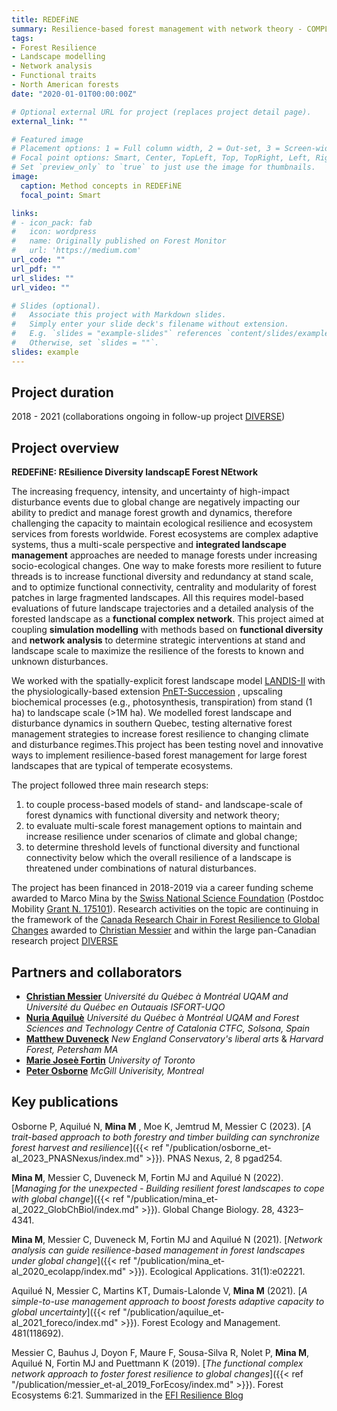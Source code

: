 ```yaml
---
title: REDEFiNE
summary: Resilience-based forest management with network theory - COMPLETED
tags:
- Forest Resilience
- Landscape modelling
- Network analysis
- Functional traits
- North American forests
date: "2020-01-01T00:00:00Z"

# Optional external URL for project (replaces project detail page).
external_link: ""

# Featured image
# Placement options: 1 = Full column width, 2 = Out-set, 3 = Screen-width
# Focal point options: Smart, Center, TopLeft, Top, TopRight, Left, Right, BottomLeft, Bottom, BottomRight
# Set `preview_only` to `true` to just use the image for thumbnails.
image:
  caption: Method concepts in REDEFiNE
  focal_point: Smart

links:
# - icon_pack: fab
#   icon: wordpress
#   name: Originally published on Forest Monitor
#   url: 'https://medium.com'
url_code: ""
url_pdf: ""
url_slides: ""
url_video: ""

# Slides (optional).
#   Associate this project with Markdown slides.
#   Simply enter your slide deck's filename without extension.
#   E.g. `slides = "example-slides"` references `content/slides/example-slides.md`.
#   Otherwise, set `slides = ""`.
slides: example
---
```


## Project duration
2018 - 2021 (collaborations ongoing in follow-up project [DIVERSE](https://diverseproject.uqo.ca/))


## Project overview
**REDEFiNE: REsilience Diversity landscapE Forest NEtwork**

The increasing frequency, intensity, and uncertainty of high-impact disturbance events due to global change are negatively impacting our ability to predict and manage forest growth and dynamics, therefore challenging the capacity to maintain ecological resilience and ecosystem services from forests worldwide. Forest ecosystems are complex adaptive systems, thus a multi-scale perspective and **integrated landscape management** approaches are needed to manage forests under increasing socio-ecological changes. One way to make forests more resilient to future threads is to increase functional diversity and redundancy at stand scale, and to optimize functional connectivity, centrality and modularity of forest patches in large fragmented landscapes. All this requires model-based evaluations of future landscape trajectories and a detailed analysis of the forested landscape as a **functional complex network**. 
This project aimed at coupling **simulation modelling** with methods based on **functional diversity** and **network analysis** to determine strategic interventions at stand and landscape scale to maximize the resilience of the forests to known and unknown disturbances. 

We worked with the spatially-explicit forest landscape model [LANDIS-II](http://www.landis-ii.org/)  with the physiologically-based extension [PnET-Succession](http://www.landis-ii.org/extensions/pnet-succession) , upscaling biochemical processes (e.g., photosynthesis, transpiration) from stand (1 ha) to landscape scale (>1M ha). We modelled forest landscape and disturbance dynamics in southern Quebec, testing alternative forest management strategies to increase forest resilience to changing climate and disturbance regimes.This project has been testing novel and innovative ways to implement resilience-based forest management for large forest landscapes that are typical of temperate ecosystems.

The project followed three main research steps:
 1. to couple process-based models of stand- and landscape-scale of forest dynamics with functional diversity and network theory;
 2. to evaluate multi-scale forest management options to maintain and increase resilience under scenarios of climate and global change;
 3. to determine threshold levels of functional diversity and functional connectivity below which the overall resilience of a landscape is threatened under combinations of natural disturbances.

The project has been financed in 2018-2019 via a career funding scheme awarded to Marco Mina by the [Swiss National Science Foundation](http://www.snf.ch/en/Pages/default.aspx)  (Postdoc Mobility [Grant N. 175101](https://data.snf.ch/grants/grant/175101)). Research activities on the topic are continuing in the framework of the [Canada Research Chair in Forest Resilience to Global Changes](https://www.chairs-chaires.gc.ca/chairholders-titulaires/profile-eng.aspx?profileId=4449) awarded to [Christian Messier](http://www.cef-cfr.ca/index.php?n=Membres.ChristianMessier) and within the large pan-Canadian research project [DIVERSE](https://diverseproject.uqo.ca/)

## Partners and collaborators

 - [**Christian Messier**](http://www.cef-cfr.ca/index.php?n=Membres.ChristianMessier) *Université du Québec à Montréal UQAM and Université du Québec en Outauais ISFORT-UQO*
 - [**Nuria Aquiluè**](http://www.cef-cfr.ca/index.php?n=Membres.NuriaAquilueJunyent) *Université du Québec à Montréal UQAM and Forest Sciences and Technology Centre of Catalonia CTFC, Solsona, Spain* 
 - [**Matthew Duveneck**](https://necmusic.edu/faculty/matthew-duveneck-phd) *New England Conservatory's liberal arts* & *Harvard Forest, Petersham MA*
 - [**Marie Joseè Fortin**](https://fortin.eeb.utoronto.ca/) *University of Toronto*
 - [**Peter Osborne**](https://www.mcgill.ca/architecture/programs/postprofessional/current-phd-students#Osborne) *McGill Univerisity, Montreal*

## Key publications

Osborne P, Aquilué N, **Mina M** , Moe K, Jemtrud M, Messier C (2023). [*A trait-based approach to both forestry and timber building can synchronize forest harvest and resilience*]({{< ref "/publication/osborne_et-al_2023_PNASNexus/index.md" >}}). PNAS Nexus, 2, 8 pgad254. 

**Mina M**, Messier C, Duveneck M, Fortin MJ and Aquilué N (2022). [*Managing for the unexpected - Building resilient forest landscapes to cope with global change*]({{< ref "/publication/mina_et-al_2022_GlobChBiol/index.md" >}}). Global Change Biology. 28, 4323– 4341. 

**Mina M**, Messier C, Duveneck M, Fortin MJ and Aquilué N (2021). [*Network analysis can guide resilience-based management in forest landscapes under global change*]({{< ref "/publication/mina_et-al_2020_ecolapp/index.md" >}}). Ecological Applications. 31(1):e02221. 

Aquilué N, Messier C, Martins KT, Dumais-Lalonde V, **Mina M** (2021). [*A simple-to-use management approach to boost forests adaptive capacity to global uncertainty*]({{< ref "/publication/aquilue_et-al_2021_foreco/index.md" >}}). Forest Ecology and Management. 481(118692). 

Messier C, Bauhus J, Doyon F, Maure F, Sousa-Silva R, Nolet P, **Mina M**, Aquilué N, Fortin MJ and Puettmann K (2019). [*The functional complex network approach to foster forest resilience to global changes*]({{< ref "/publication/messier_et-al_2019_ForEcosy/index.md" >}}). Forest Ecosystems 6:21. Summarized in the [EFI Resilience Blog](https://resilience-blog.com/2019/04/11/managing-forests-functional-complex-networks/)
